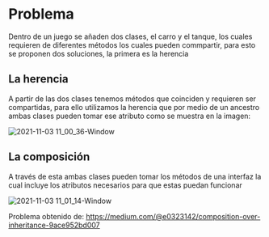 # Problema

Dentro de un juego se añaden dos clases, el carro y el tanque, los cuales
requieren de diferentes métodos los cuales pueden commpartir, para esto
se proponen dos soluciones, la primera es la herencia

## La herencia

A partir de las dos clases tenemos métodos que coinciden y requieren ser
compartidas, para ello utilizamos la herencia que por medio de un ancestro 
ambas clases pueden tomar ese atributo como se muestra en la imagen:

![2021-11-03 11_00_36-Window](https://user-images.githubusercontent.com/89890819/140124435-e2407093-b525-4b16-9750-b9b3c46dba34.png)

## La composición
A través de esta ambas clases pueden tomar los métodos de una interfaz la 
cual incluye los atributos necesarios para que estas puedan funcionar

![2021-11-03 11_01_14-Window](https://user-images.githubusercontent.com/89890819/140122697-15d17dbf-d2a8-4480-a8e3-f1b7bc79341d.png)

Problema obtenido de: https://medium.com/@e0323142/composition-over-inheritance-9ace952bd007
